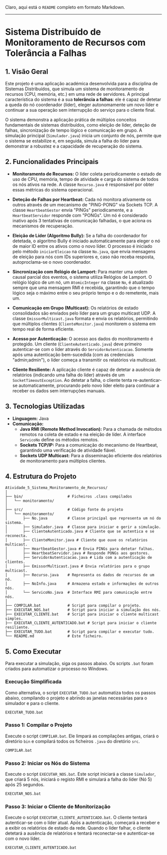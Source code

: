 Claro, aqui está o `README` completo em formato Markdown.

-----

# Sistema Distribuído de Monitoramento de Recursos com Tolerância a Falhas

## 1\. Visão Geral

Este projeto é uma aplicação académica desenvolvida para a disciplina de Sistemas Distribuídos, que simula um sistema de monitoramento de recursos (CPU, memória, etc.) em uma rede de servidores. A principal característica do sistema é a sua **tolerância a falhas**: ele é capaz de detetar a queda do nó coordenador (líder), eleger autonomamente um novo líder e continuar a sua operação sem interrupção do serviço para o cliente final.

O sistema demonstra a aplicação prática de múltiplos conceitos fundamentais de sistemas distribuídos, como eleição de líder, deteção de falhas, sincronização de tempo lógico e comunicação em grupo. A simulação principal (`Simulador.java`) inicia um conjunto de nós, permite que o sistema se estabilize e, em seguida, simula a falha do líder para demonstrar a robustez e a capacidade de recuperação do sistema.

## 2\. Funcionalidades Principais

* **Monitoramento de Recursos:** O líder coleta periodicamente o estado de uso de CPU, memória, tempo de atividade e carga do sistema de todos os nós ativos na rede. A classe `Recurso.java` é responsável por obter essas métricas do sistema operacional.

* **Deteção de Falhas por Heartbeat:** Cada nó monitora ativamente os outros através de um mecanismo de "PING-PONG" via Sockets TCP. A classe `HeartbeatGestor` envia "PINGs" periodicamente, e a `HeartbeatServidor` responde com "PONGs". Um nó é considerado inativo após 3 tentativas de comunicação falhadas, o que aciona os mecanismos de recuperação.

* **Eleição de Líder (Algoritmo Bully):** Se a falha do coordenador for detetada, o algoritmo Bully é iniciado automaticamente para eleger o nó de maior ID entre os ativos como o novo líder. O processo é iniciado pelo método `iniciarEleicao` na classe `No.java`, que envia mensagens de eleição para nós com IDs superiores e, caso não receba resposta, autoproclama-se o novo coordenador.

* **Sincronização com Relógio de Lamport:** Para manter uma ordem causal parcial dos eventos, o sistema utiliza Relógios de Lamport. O relógio lógico de um nó, um `AtomicInteger` na classe `No`, é atualizado sempre que uma mensagem RMI é recebida, garantindo que o tempo lógico seja o máximo entre o seu próprio tempo e o do remetente, mais um.

* **Comunicação em Grupo (Multicast):** Os relatórios de estado consolidados são enviados pelo líder para um grupo multicast UDP. A classe `EmissorMulticast.java` formata e envia os relatórios, permitindo que múltiplos clientes (`ClienteMonitor.java`) monitorem o sistema em tempo real de forma eficiente.

* **Acesso por Autenticação:** O acesso aos dados do monitoramento é protegido. Um cliente (`ClienteAutenticado.java`) deve primeiro autenticar-se com o líder através do `ServidorAutenticacao`. Somente após uma autenticação bem-sucedida (com as credenciais "admin;admin"), o líder começa a transmitir os relatórios via multicast.

* **Cliente Resiliente:** A aplicação cliente é capaz de detetar a ausência de relatórios (indicando uma falha do líder) através de um `SocketTimeoutException`. Ao detetar a falha, o cliente tenta re-autenticar-se automaticamente, procurando pelo novo líder eleito para continuar a receber os dados sem interrupções manuais.

## 3\. Tecnologias Utilizadas

* **Linguagem:** Java
* **Comunicação:**
    * **Java RMI (Remote Method Invocation):** Para a chamada de métodos remotos na coleta de estado e na eleição de líder. A interface `ServicoNo` define os métodos remotos.
    * **Sockets TCP/IP:** Para a comunicação do mecanismo de Heartbeat, garantindo uma verificação de atividade fiável.
    * **Sockets UDP Multicast:** Para a disseminação eficiente dos relatórios de monitoramento para múltiplos clientes.

## 4\. Estrutura do Projeto

```
Atividade_5_Sistema_Monitoramento_de_Recursos/
│
├── bin/                    # Ficheiros .class compilados
│   └── monitoramento/
│
├── src/                    # Código fonte do projeto
│   └── monitoramento/
│       ├── No.java         # Classe principal que representa um nó do sistema.
│       ├── Simulador.java  # Classe para iniciar e gerir a simulação.
│       ├── ClienteAutenticado.java # Cliente que se autentica e se reconecta.
│       ├── ClienteMonitor.java # Cliente que ouve os relatórios multicast.
│       ├── HeartbeatGestor.java # Envia PINGs para detetar falhas.
│       ├── HeartbeatServidor.java # Responde PONGs aos gestores.
│       ├── ServidorAutenticacao.java # Lida com a autenticação de clientes.
│       ├── EmissorMulticast.java # Envia relatórios para o grupo multicast.
│       ├── Recurso.java    # Representa os dados de recursos de um nó.
│       ├── NoInfo.java     # Armazena estado e informações de outros nós.
│       └── ServicoNo.java  # Interface RMI para comunicação entre nós.
│
├── COMPILAR.bat            # Script para compilar o projeto.
├── EXECUTAR_NOS.bat        # Script para iniciar a simulação dos nós.
├── EXECUTAR_CLIENTE.bat    # Script para iniciar o cliente multicast simples.
├── EXECUTAR_CLIENTE_AUTENTICADO.bat # Script para iniciar o cliente resiliente.
├── EXECUTAR_TUDO.bat       # Script para compilar e executar tudo.
└── README.md               # Este ficheiro.
```

## 5\. Como Executar

Para executar a simulação, siga os passos abaixo. Os scripts `.bat` foram criados para automatizar o processo no Windows.

### Execução Simplificada

Como alternativa, o script `EXECUTAR_TUDO.bat` automatiza todos os passos abaixo, compilando o projeto e abrindo as janelas necessárias para o simulador e para o cliente.

```bash
EXECUTAR_TUDO.bat
```

### Passo 1: Compilar o Projeto

Execute o script `COMPILAR.bat`. Ele limpará as compilações antigas, criará o diretório `bin` e compilará todos os ficheiros `.java` do diretório `src`.

```bash
COMPILAR.bat
```

### Passo 2: Iniciar os Nós do Sistema

Execute o script `EXECUTAR_NOS.bat`. Este script iniciará a classe `Simulador`, que criará 5 nós, iniciará o registo RMI e simulará a falha do líder (Nó 5) após 25 segundos.

```bash
EXECUTAR_NOS.bat
```

### Passo 3: Iniciar o Cliente de Monitorização

Execute o script `EXECUTAR_CLIENTE_AUTENTICADO.bat`. O cliente tentará autenticar-se com o líder atual. Após a autenticação, começará a receber e a exibir os relatórios de estado da rede. Quando o líder falhar, o cliente detetará a ausência de relatórios e tentará reconectar-se e autenticar-se com o novo líder.

```bash
EXECUTAR_CLIENTE_AUTENTICADO.bat
```

